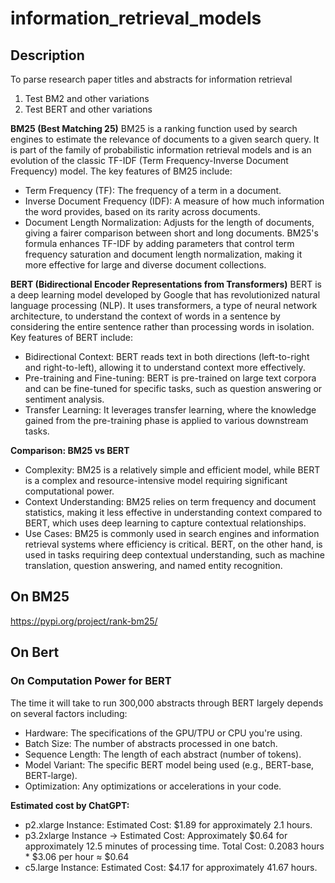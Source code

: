 # information_retrieval_models


## Description
To parse research paper titles and abstracts for information retrieval
1. Test BM2 and other variations
2. Test BERT and other variations


**BM25 (Best Matching 25)**
BM25 is a ranking function used by search engines to estimate the relevance of documents to a given search query. It is part of the family of probabilistic information retrieval models and is an evolution of the classic TF-IDF (Term Frequency-Inverse Document Frequency) model. The key features of BM25 include:
- Term Frequency (TF): The frequency of a term in a document.
- Inverse Document Frequency (IDF): A measure of how much information the word provides, based on its rarity across documents.
- Document Length Normalization: Adjusts for the length of documents, giving a fairer comparison between short and long documents.
BM25's formula enhances TF-IDF by adding parameters that control term frequency saturation and document length normalization, making it more effective for large and diverse document collections.

**BERT (Bidirectional Encoder Representations from Transformers)**
BERT is a deep learning model developed by Google that has revolutionized natural language processing (NLP). It uses transformers, a type of neural network architecture, to understand the context of words in a sentence by considering the entire sentence rather than processing words in isolation. Key features of BERT include:
- Bidirectional Context: BERT reads text in both directions (left-to-right and right-to-left), allowing it to understand context more effectively.
- Pre-training and Fine-tuning: BERT is pre-trained on large text corpora and can be fine-tuned for specific tasks, such as question answering or sentiment analysis.
- Transfer Learning: It leverages transfer learning, where the knowledge gained from the pre-training phase is applied to various downstream tasks.

**Comparison: BM25 vs BERT**
- Complexity: BM25 is a relatively simple and efficient model, while BERT is a complex and resource-intensive model requiring significant computational power.
- Context Understanding: BM25 relies on term frequency and document statistics, making it less effective in understanding context compared to BERT, which uses deep learning to capture contextual relationships.
- Use Cases: BM25 is commonly used in search engines and information retrieval systems where efficiency is critical. BERT, on the other hand, is used in tasks requiring deep contextual understanding, such as machine translation, question answering, and named entity recognition.


## On BM25
https://pypi.org/project/rank-bm25/



## On Bert





### On Computation Power for BERT
The time it will take to run 300,000 abstracts through BERT largely depends on several factors including:
- Hardware: The specifications of the GPU/TPU or CPU you're using.
- Batch Size: The number of abstracts processed in one batch.
- Sequence Length: The length of each abstract (number of tokens).
- Model Variant: The specific BERT model being used (e.g., BERT-base, BERT-large).
- Optimization: Any optimizations or accelerations in your code.

**Estimated cost by ChatGPT:**
- p2.xlarge Instance: Estimated Cost: $1.89 for approximately 2.1 hours.
- p3.2xlarge Instance -> Estimated Cost: Approximately $0.64 for approximately 12.5 minutes of processing time. Total Cost: 0.2083 hours * $3.06 per hour ≈ $0.64
- c5.large Instance: Estimated Cost: $4.17 for approximately 41.67 hours.
